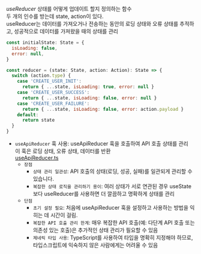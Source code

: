 _useReducer_
상태를 어떻게 업데이트 할지 정의하는 함수<br />
두 개의 인수를 방는데 state, action이 있다.<br />
useReducer는 데이터를 가져오거나 전송하는 동안의 로딩 상태와 오류 상태를 추적하고, 성공적으로 데이터를 가져왔을 때의 상태를 관리

```javascript
const initialState: State = {
  isLoading: false,
  error: null,
}

const reducer = (state: State, action: Action): State => {
  switch (action.type) {
    case 'CREATE_USER_INIT':
      return { ...state, isLoading: true, error: null }
    case 'CREATE_USER_SUCCESS':
      return { ...state, isLoading: false, error: null }
    case 'CREATE_USER_FAILURE':
      return { ...state, isLoading: false, error: action.payload }
    default:
      return state
  }
}
```

- `useApiReducer` 훅 사용: useApiReducer 훅을 호출하여 API 호출 상태를 관리<br/>이 훅은 로딩 상태, 오류 상태, 데이터를 반환<br />
  [useApiReducer.ts](https://github.com/leeseungje/FrontStudy2024/blob/main/Day4/useReducer/src/hooks/useApiReducer.ts)
  - `장점`
    - `상태 관리 일관성`: API 호출의 상태(로딩, 성공, 실패)를 일관되게 관리할 수 있습니다.
    - `복잡한 상태 로직을 관리하기 용이`: 여러 상태가 서로 연관된 경우 useState보다 useReducer를 사용하면 더 깔끔하고 명확하게 상태를 관리
  - `단점`
    - `초기 설정 필요`: 처음에 useApiReducer 훅을 설정하고 사용하는 방법을 익히는 데 시간이 걸림.
    - `복잡한 API 호출 관리 한계`: 매우 복잡한 API 호출(예: 다단계 API 호출 또는 의존성 있는 호출)은 추가적인 상태 관리가 필요할 수 있음
    - `제네릭 타입 사용`: TypeScript를 사용하여 타입을 명확히 지정해야 하므로, 타입스크립트에 익숙하지 않은 사람에게는 어려울 수 있음
